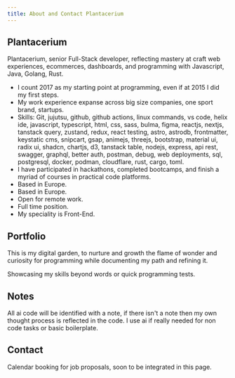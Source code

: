 ```yaml
---
title: About and Contact Plantacerium
---
```

## Plantacerium
Plantacerium, senior Full-Stack developer, reflecting mastery at craft web experiences, ecommerces, dashboards, and programming with Javascript, Java, Golang, Rust.
* I count 2017 as my starting point at programming, even if at 2015 I did my first steps.
* My work experience expanse across big size companies, one  sport brand, startups.
* Skills: Git, jujutsu, github, github actions, linux commands, vs code, helix ide, javascript, typescript, html,
css, sass, bulma, figma, reactjs, nextjs, tanstack query, zustand, redux, react testing, astro, astrodb,
frontmatter, keystatic cms, snipcart, gsap, animejs, threejs, bootstrap, material ui, radix ui, shadcn,
chartjs, d3, tanstack table, nodejs, express, api rest, swagger, graphql, better auth, postman, debug,
web deployments, sql, postgresql, docker, podman, cloudflare, rust, cargo, toml.
* I have participated in hackathons, completed bootcamps, and finish a myriad of courses in practical code platforms.
* Based in Europe.
* Based in Europe.
* Open for remote work.
* Full time position.
* My speciality is Front-End.

## Portfolio
This is my digital garden, to nurture and growth the flame of wonder and curiosity for programming while documenting my path and refining it. 

Showcasing my skills beyond words or quick programming tests.

## Notes
All ai code will be identified with a note, if there isn't a note then my own thought process is reflected in the code. I use ai if really needed for non code tasks or basic boilerplate.

## Contact
Calendar booking for job proposals, soon to be integrated in this page.
